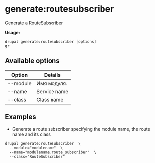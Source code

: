 # generate:routesubscriber
Generate a RouteSubscriber

**Usage:**
```
drupal generate:routesubscriber [options]
gr
```

## Available options
Option | Details
-------|-------------
--module | Имя модуля.
--name | Service name
--class | Class name

## Examples
* Generate a route subscriber specifying the module name, the route name and its class
```
drupal generate:routesubscriber  \
  --module="modulename"  \
  --name="modulename.route_subscriber"  \
  --class="RouteSubscriber"
```
